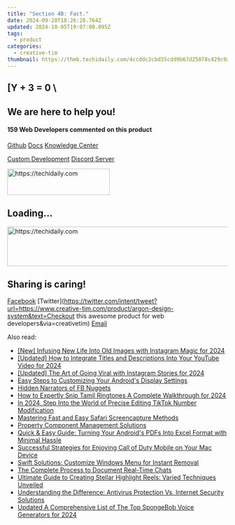```yaml
---
title: "Section 4B: Fact."
date: 2024-09-28T18:26:28.764Z
updated: 2024-10-05T19:07:00.095Z
tags:
  - product
categories:
  - creative-tim
thumbnail: https://thmb.techidaily.com/4ccddc2cbd35cdd9b67d25078c429c9af70b9857f2a9c36b863ed5899c4ce463.jpg
---
```


## \[Y + 3 = 0 \

## We are here to help you!

#### 159 Web Developers commented on this product

[Github](https://github.com/creativetimofficial/argon-design-system) [Docs](https://tools.techidaily.com/creative-tim/products/) [Knowledge Center](https://tools.techidaily.com/creative-tim/products/) 

[Custom Development](https://tools.techidaily.com/creative-tim/products/) [Discord Server](https://discord.com/invite/FhCJCaHdQa) 

<!-- affiliate ads begin -->
<a href="https://25home.pxf.io/c/5597632/2148640/16836" target="_top" id="2148640">
  <img src="//a.impactradius-go.com/display-ad/16836-2148640" border="0" alt="https://techidaily.com" width="234" height="60"/>
</a>
<img height="0" width="0" src="https://25home.pxf.io/i/5597632/2148640/16836" style="position:absolute;visibility:hidden;" border="0" />
<!-- affiliate ads end -->

## Loading...

<!-- affiliate ads begin -->
<a href="https://dhgate.sjv.io/c/5597632/1186802/12108" target="_top" id="1186802">
  <img src="//a.impactradius-go.com/display-ad/12108-1186802" border="0" alt="https://techidaily.com" width="728" height="90"/>
</a>
<img height="0" width="0" src="https://dhgate.sjv.io/i/5597632/1186802/12108" style="position:absolute;visibility:hidden;" border="0" />
<!-- affiliate ads end -->

## Sharing is caring!

[Facebook](https://www.facebook.com/sharer/sharer.php?u=https://www.creative-tim.com/product/argon-design-system?src=sdkpreparse) [Twitter](https://twitter.com/intent/tweet?url=https://www.creative-tim.com/product/argon-design-system&text=Checkout this awesome product for web developers&via=creativetim) [Email](https://tools.techidaily.com/creative-tim/products/)

<ins class="adsbygoogle"
     style="display:block"
     data-ad-format="autorelaxed"
     data-ad-client="ca-pub-7571918770474297"
     data-ad-slot="1223367746"></ins>

<ins class="adsbygoogle"
     style="display:block"
     data-ad-client="ca-pub-7571918770474297"
     data-ad-slot="8358498916"
     data-ad-format="auto"
     data-full-width-responsive="true"></ins>

<span class="atpl-alsoreadstyle">Also read:</span>
<div><ul>
<li><a href="https://instagram-videos.techidaily.com/new-infusing-new-life-into-old-images-with-instagram-magic-for-2024/"><u>[New] Infusing New Life Into Old Images with Instagram Magic for 2024</u></a></li>
<li><a href="https://youtube-zero.techidaily.com/ed-how-to-integrate-titles-and-descriptions-into-your-youtube-video-for-2024/"><u>[Updated] How to Integrate Titles and Descriptions Into Your YouTube Video for 2024</u></a></li>
<li><a href="https://instagram-video-recordings.techidaily.com/updated-the-art-of-going-viral-with-instagram-stories-for-2024/"><u>[Updated] The Art of Going Viral with Instagram Stories for 2024</u></a></li>
<li><a href="https://fox-where.techidaily.com/easy-steps-to-customizing-your-androids-display-settings/"><u>Easy Steps to Customizing Your Android's Display Settings</u></a></li>
<li><a href="https://facebook-videos.techidaily.com/hidden-narrators-of-fb-nuggets/"><u>Hidden Narrators of FB Nuggets</u></a></li>
<li><a href="https://some-knowledge.techidaily.com/how-to-expertly-snip-tamil-ringtones-a-complete-walkthrough-for-2024/"><u>How to Expertly Snip Tamil Ringtones A Complete Walkthrough for 2024</u></a></li>
<li><a href="https://extra-guidance.techidaily.com/in-2024-step-into-the-world-of-precise-editing-tiktok-number-modification/"><u>In 2024, Step Into the World of Precise Editing TikTok Number Modification</u></a></li>
<li><a href="https://fox-where.techidaily.com/mastering-fast-and-easy-safari-screencapture-methods/"><u>Mastering Fast and Easy Safari Screencapture Methods</u></a></li>
<li><a href="https://fox-where.techidaily.com/property-component-management-solutions/"><u>Property Component Management Solutions</u></a></li>
<li><a href="https://fox-where.techidaily.com/quick-and-easy-guide-turning-your-androids-pdfs-into-excel-format-with-minimal-hassle/"><u>Quick & Easy Guide: Turning Your Android's PDFs Into Excel Format with Minimal Hassle</u></a></li>
<li><a href="https://fox-where.techidaily.com/successful-strategies-for-enjoying-call-of-duty-mobile-on-your-mac-device/"><u>Successful Strategies for Enjoying Call of Duty Mobile on Your Mac Device</u></a></li>
<li><a href="https://win11.techidaily.com/swift-solutions-customize-windows-menu-for-instant-removal/"><u>Swift Solutions: Customize Windows Menu for Instant Removal</u></a></li>
<li><a href="https://video-capture.techidaily.com/the-complete-process-to-document-real-time-chats/"><u>The Complete Process to Document Real-Time Chats</u></a></li>
<li><a href="https://fox-where.techidaily.com/ultimate-guide-to-creating-stellar-highlight-reels-varied-techniques-unveiled/"><u>Ultimate Guide to Creating Stellar Highlight Reels: Varied Techniques Unveiled</u></a></li>
<li><a href="https://fox-where.techidaily.com/understanding-the-difference-antivirus-protection-vs-internet-security-solutions/"><u>Understanding the Difference: Antivirus Protection Vs. Internet Security Solutions</u></a></li>
<li><a href="https://ai-voice.techidaily.com/updated-a-comprehensive-list-of-the-top-spongebob-voice-generators-for-2024/"><u>Updated A Comprehensive List of The Top SpongeBob Voice Generators for 2024</u></a></li>
</ul></div>

